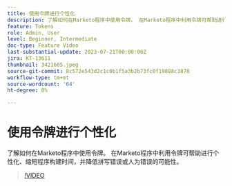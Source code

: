 ```yaml
---
title: 使用令牌进行个性化
description: 了解如何在Marketo程序中使用令牌。 在Marketo程序中利用令牌可帮助进行个性化、缩短程序构建时间，并降低拼写错误或人为错误的可能性。
feature: Tokens
role: Admin, User
level: Beginner, Intermediate
doc-type: Feature Video
last-substantial-update: 2023-07-21T00:00:00Z
jira: KT-13611
thumbnail: 3421605.jpeg
source-git-commit: 8c572e543d2c1c0b1f5a3b2b73fc0f19888c3878
workflow-type: tm+mt
source-wordcount: '64'
ht-degree: 0%

---
```



# 使用令牌进行个性化

了解如何在Marketo程序中使用令牌。 在Marketo程序中利用令牌可帮助进行个性化、缩短程序构建时间，并降低拼写错误或人为错误的可能性。

>[!VIDEO](https://video.tv.adobe.com/v/3421605/?learn=on)
